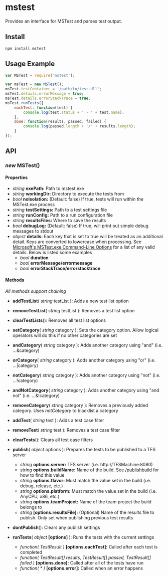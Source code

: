 # mstest

Provides an interface for MSTest and parses test output.

## Install

    npm install mstest

## Usage Example

```javascript
var MSTest = require('mstest');

var msTest = new MSTest();
msTest.testContainer = '/path/to/test.dll';
msTest.details.errorMessage = true;
msTest.details.errorStackTrace = true;
msTest.runTests({
    eachTest: function(test) {
        console.log(test.status + ' - ' + test.name);
    },
    done: function(results, passed, failed) {
        console.log(passed.length + '/' + results.length);
    }
});
```

## API

### *new* MSTest()

#### Properties

* *string* **exePath:** Path to mstest.exe
* *string* **workingDir:** Directory to execute the tests from
* *bool* **noIsolation:** (Default: false) If true, tests will run within the MSTest.exe process
* *string* **testSettings:** Path to a test settings file
* *string* **runConfig:** Path to a run configuration file
* *string* **resultsFiles:** Where to save the results
* *bool* **debugLog:** (Default: false) If true, will print out simple debug messages to stdout
* *object* **details:** Each key that is set to true will be treated as an additional detail. Keys are converted to lowercase when processing. See [Microsoft's MSTest.exe Command-Line Options][1] for a list of any valid details. Below is listed some examples
    * *bool* **duration**
    * *bool* **errorMessage/errormessage**
    * *bool* **errorStackTrace/errorstacktrace**

#### Methods
*All methods support chaining*

* **addTestList**( *string* testList ): Adds a new test list option
* **removeTestList**( *string* testList ): Removes a test list option
* **clearTestLists**(): Removes all test list options
* **setCategory**( *string* category ): Sets the category option. Allow logical operators will do this if no other categories are set
* **andCategory**( *string* category ): Adds another category using "and" (i.e. ...&category)
* **orCategory**( *string* category ): Adds another category using "or" (i.e. ...|category)
* **notCategory**( *string* category ): Adds another category using "not" (i.e. ...!category)
* **andNotCategory**( *string* category ): Adds another category using "and not" (i.e. ...&!category)
* **removeCategory**( *string* category ): Removes a previously added category. Uses *notCategory* to blacklist a category
* **addTest**( *string* test ): Adds a test case filter
* **removeTest**( *string* test ): Removes a test case filter
* **clearTests**(): Clears all test case filters
* **publish**( *object* options ): Prepares the tests to be published to a TFS server
    * *string* **options.server:** TFS server (i.e. http://TFSMachine:8080)
    * *string* **options.buildName:** Name of the build. See [/publishbuild][2] for how to find this value
    * *string* **options.flavor:** Must match the value set in the build (i.e. debug, release, etc.)
    * *string* **options.platform:** Must match the value set in the build (i.e. AnyCPU, x86, etc.)
    * *string* **options.teamProject:** Name of the team project the build belongs to
    * *string* **[options.resultsFile]:** (Optional) Name of the results file to publish. Only set when publishing previous test results
* **dontPublish**(): Clears any publish settings
* **runTests**( *object* **[options]** ): Runs the tests with the current settings
    * *function( TestResult )* **[options.eachTest]:** Called after each test is completed
    * *function( TestResult[] results, TestResult[] passed, TestResult[] failed )* **[options.done]:** Called after all of the tests have run
    * *function( * )* **[options.error]:**  Called when an error happens


  [1]: http://msdn.microsoft.com/en-us/library/ms182489.aspx
  [2]: http://msdn.microsoft.com/en-us/library/ms243151.aspx